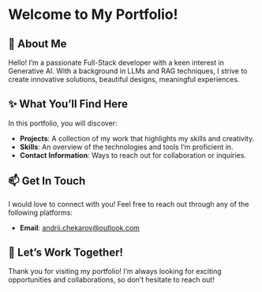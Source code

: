  # Welcome to My Portfolio!  

## 🚀 About Me  

Hello! I’m a passionate Full-Stack developer with a keen interest in Generative AI.
With a background in LLMs and RAG techniques, I strive to create innovative solutions, beautiful designs, meaningful experiences.


## ✨ What You’ll Find Here  

In this portfolio, you will discover:  

- **Projects**: A collection of my work that highlights my skills and creativity.  
- **Skills**: An overview of the technologies and tools I’m proficient in.  
- **Contact Information**: Ways to reach out for collaboration or inquiries.  


## 📫 Get In Touch  

I would love to connect with you! Feel free to reach out through any of the following platforms:  

- **Email**: andrii.chekarov@outlook.com  


## 🌟 Let’s Work Together!  

Thank you for visiting my portfolio!
I’m always looking for exciting opportunities and collaborations, so don’t hesitate to reach out!
